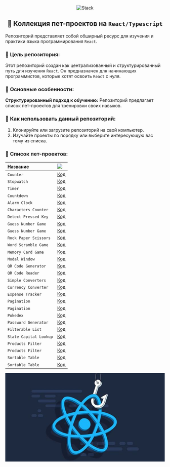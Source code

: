<p align="center">
  <img src="https://skillicons.dev/icons?i=html,css,scss,tailwind,typescript,react,next,vite"  alt="Stack"/>
</p>

<h2 align="center">👋 Коллекция пет-проектов на <code>React/Typescript</code></h2>

Репозиторий представляет собой обширный ресурс для изучения и практики языка программирования `React`.

### 🚀 **Цель репозитория:**

Этот репозиторий создан как централизованный и структурированный путь для изучения `React`. Он предназначен для
начинающих программистов, которые хотят освоить `React` с нуля.

### 🚀 **Основные особенности:**

**Структурированный подход к обучению:** Репозиторий предлагает список пет-проектов для тренировки своих навыков.

### 🚀 **Как использовать данный репозиторий:**

1. Клонируйте или загрузите репозиторий на свой компьютер.
2. Изучайте проекты по порядку или выберите интересующую вас тему из списка.

### 🚀 **Список пет-проектов:**

| Название               | <img width='30' src="https://skillicons.dev/icons?i=github" /> |
|:-----------------------|:---------------------------------------------------------------|
| `Counter`              | [Код](projects/01-counter)                                     |
| `Stopwatch`            | [Код](projects/02-stopwatch)                                   |
| `Timer`                | [Код](projects/03-timer)                                       |
| `Countdown`            | [Код](projects/04-countdown)                                   |
| `Alarm Clock`          | [Код](projects/05-alarm-clock)                                 |
| `Characters Counter`   | [Код](projects/06-characters-counter)                          |
| `Detect Pressed Key`   | [Код](projects/07-detect-pressed-key)                          |
| `Guess Number Game`    | [Код](projects/08-guess-number)                                |
| `Guess Number Game`    | [Код](projects/09-guess-number)                                |
| `Rock Paper Scissors`  | [Код](projects/10-rock-paper-scissor)                          |
| `Word Scramble Game`   | [Код](projects/11-word-scramble-game)                          |
| `Memory Card Game`     | [Код](projects/12-memory-card)                                 |
| `Modal Window`         | [Код](projects/13-modal-window)                                |
| `QR Code Generator`    | [Код](projects/14-qr-code-generator)                           |
| `QR Code Reader`       | [Код](projects/15-qr-code-reader)                              |
| `Simple Converters`    | [Код](projects/16-simple-converters)                           |
| `Currency Converter`   | [Код](projects/17-currency-converter)                          |
| `Expense Tracker`      | [Код](projects/18-expense-tracker)                             |
| `Pagination`           | [Код](projects/19-pagination)                                  |
| `Pagination`           | [Код](projects/20-pagination)                                  |
| `Pokedex`              | [Код](projects/21-pokedex)                                     |
| `Password Generator`   | [Код](projects/22-password-generator)                          |
| `Filterable List`      | [Код](projects/23-filterable-list)                             |
| `State Capital Lookup` | [Код](projects/24-state-capital-lookup)                        |
| `Products Filter`      | [Код](projects/25-filter-products)                             |
| `Products Filter`      | [Код](projects/26-filter-products)                             |
| `Sortable Table`       | [Код](projects/27-sortable-table)                              |
| `Sortable Table`       | [Код](projects/28-sortable-table)                              |

![Превью](preview.jpg)
